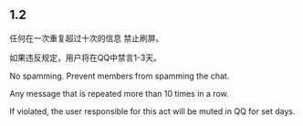 ## 1.2
<NAlert title="规定" type="warning">任何在一次重复超过十次的信息</NAlert>
禁止刷屏。

如果违反规定，用户将在QQ中禁言1-3天。

No spamming. Prevent members from spamming the chat.

<NAlert title="Spamming Threshold" type="warning">Any message that is repeated more than 10 times in a row.</NAlert>

If violated, the user responsible for this act will be muted in QQ for set days. 

